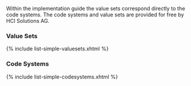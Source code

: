 Within the implementation guide the value sets correspond directly to the code systems. The code systems and value sets are provided for free by HCI Solutions AG.

### Value Sets
{% include list-simple-valuesets.xhtml %}

### Code Systems
{% include list-simple-codesystems.xhtml %}

